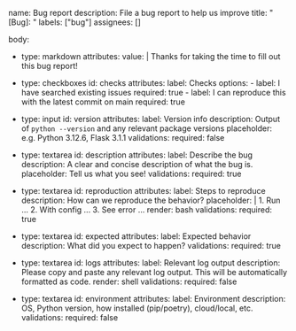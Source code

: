 name: Bug report
description: File a bug report to help us improve
title: "[Bug]: "
labels: ["bug"]
assignees: []

body:
  - type: markdown
    attributes:
      value: |
        Thanks for taking the time to fill out this bug report!

  - type: checkboxes
    id: checks
    attributes:
      label: Checks
      options:
        - label: I have searched existing issues
          required: true
        - label: I can reproduce this with the latest commit on main
          required: true

  - type: input
    id: version
    attributes:
      label: Version info
      description: Output of `python --version` and any relevant package versions
      placeholder: e.g. Python 3.12.6, Flask 3.1.1
    validations:
      required: false

  - type: textarea
    id: description
    attributes:
      label: Describe the bug
      description: A clear and concise description of what the bug is.
      placeholder: Tell us what you see!
    validations:
      required: true

  - type: textarea
    id: reproduction
    attributes:
      label: Steps to reproduce
      description: How can we reproduce the behavior?
      placeholder: |
        1. Run ...
        2. With config ...
        3. See error ...
      render: bash
    validations:
      required: true

  - type: textarea
    id: expected
    attributes:
      label: Expected behavior
      description: What did you expect to happen?
    validations:
      required: true

  - type: textarea
    id: logs
    attributes:
      label: Relevant log output
      description: Please copy and paste any relevant log output. This will be automatically formatted as code.
      render: shell
    validations:
      required: false

  - type: textarea
    id: environment
    attributes:
      label: Environment
      description: OS, Python version, how installed (pip/poetry), cloud/local, etc.
    validations:
      required: false